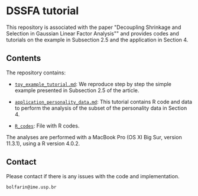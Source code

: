 # DSSFA tutorial

This repository is associated with the paper "Decoupling Shrinkage and Selection in Gaussian Linear Factor Analysis"" and provides codes and tutorials on the example in Subsection 2.5 and the application in Section 4.

## Contents

The repository contains:

- [`toy_example_tutorial.md`](https://github.com/hbolfarine/dssfa/blob/master/toy_example_tutorial.md): We reproduce step by step the simple example presented in Subsection 2.5 of the article.

- [`application_personality_data.md`](https://github.com/hbolfarine/dssfa/blob/master/application_personality_data.md): This tutorial contains R code and data to perform the analysis of the subset of
the personality data in Section 4.

- [`R_codes`](https://github.com/hbolfarine/dssfa/tree/master/R_codes): File with R codes.

The analyses are performed with a MacBook Pro (OS XI Big Sur, version 11.3.1), using a R version 4.0.2.

## Contact

Please contact if there is any issues with the code and implementation. 
 
`bolfarin@ime.usp.br`
